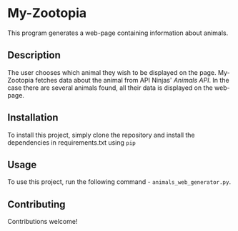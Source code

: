 # My-Zootopia

This program generates a web-page containing information about animals.

## Description

The user chooses which animal they wish to be displayed on the page.
My-Zootopia fetches data about the animal from API Ninjas' _Animals API_.
In the case there are several animals found, all their data is displayed on the web-page.


## Installation

To install this project, simply clone the repository and install the dependencies in requirements.txt using `pip`

## Usage

To use this project, run the following command - `animals_web_generator.py`.

## Contributing

Contributions welcome!
